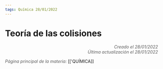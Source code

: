 ```yaml
---
tags: Química 28/01/2022
---
```


# Teoría de las colisiones
<div style="text-align: right; opacity: 0.7; font-style: italic;">Creado el 28/01/2022</div>
<div style="text-align: right; opacity: 0.7; font-style: italic;">Última actualización el 28/01/2022</div>



<span style="opacity: 0.7; font-style: italic;">Página principal de la materia:</span> [['QUÍMICA]]